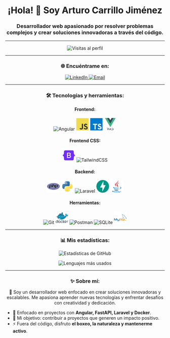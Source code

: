 <h1 align="center">¡Hola! 👋 Soy Arturo Carrillo Jiménez</h1>
<h3 align="center">Desarrollador web apasionado por resolver problemas complejos y crear soluciones innovadoras a través del código.</h3>

---

<p align="center">
  <img src="https://komarev.com/ghpvc/?username=arturocarrillojimenez&label=Visitas%20al%20perfil&color=blue&style=flat-square" alt="Visitas al perfil" />
</p>

---

<h3 align="center">🌐 Encuéntrame en:</h3>
<p align="center">
  <a href="https://www.linkedin.com/in/arturo-carrillo-jiménez-067448252/" target="_blank">
    <img src="https://img.shields.io/badge/LinkedIn-Arturo%20Carrillo-blue?style=for-the-badge&logo=linkedin" alt="LinkedIn">
  </a>
  <a href="mailto:acarrillo05@gmail.com" target="_blank">
    <img src="https://img.shields.io/badge/Email-acarrillo05@gmail.com-red?style=for-the-badge&logo=gmail" alt="Email">
  </a>
</p>

---

<h3 align="center">🛠️ Tecnologías y herramientas:</h3>

<div align="center">
  <h4>Frontend:</h4>
  <p>
    <img src="https://angular.io/assets/images/logos/angular/angular.svg" alt="Angular" width="40" height="40" />
    <img src="https://raw.githubusercontent.com/devicons/devicon/master/icons/javascript/javascript-original.svg" alt="JavaScript" width="40" height="40" />
    <img src="https://raw.githubusercontent.com/devicons/devicon/master/icons/typescript/typescript-original.svg" alt="TypeScript" width="40" height="40" />
    <img src="https://raw.githubusercontent.com/devicons/devicon/master/icons/vuejs/vuejs-original-wordmark.svg" alt="VueJS" width="40" height="40" />
</p>

  <h4>Frontend CSS:</h4>
  <p>
    <img src="https://raw.githubusercontent.com/devicons/devicon/master/icons/bootstrap/bootstrap-plain.svg" alt="Bootstrap" width="40" height="40" />
    <img src="https://www.vectorlogo.zone/logos/tailwindcss/tailwindcss-icon.svg" alt="TailwindCSS" width="40" height="40" />
  </p>
  
  <h4>Backend:</h4>
  <p>
    <img src="https://raw.githubusercontent.com/devicons/devicon/master/icons/php/php-original.svg" alt="PHP" width="40" height="40" />
    <img src="https://raw.githubusercontent.com/devicons/devicon/master/icons/python/python-original.svg" alt="Python" width="40" height="40" />
    <img src="https://cdn.worldvectorlogo.com/logos/laravel-2.svg" alt="Laravel" width="40" height="40" />
    <img src="https://raw.githubusercontent.com/devicons/devicon/master/icons/fastapi/fastapi-original.svg" alt="FastAPI" width="40" height="40" />
    <img src="https://raw.githubusercontent.com/devicons/devicon/master/icons/java/java-original.svg" alt="Java" width="40" height="40" />
  </p>
  
  <h4>Herramientas:</h4>
  <p>
    <img src="https://www.vectorlogo.zone/logos/git-scm/git-scm-icon.svg" alt="Git" width="40" height="40" />
    <img src="https://raw.githubusercontent.com/devicons/devicon/master/icons/docker/docker-original-wordmark.svg" alt="Docker" width="40" height="40" />
    <img src="https://www.vectorlogo.zone/logos/getpostman/getpostman-icon.svg" alt="Postman" width="40" height="40" />
    <img src="https://www.vectorlogo.zone/logos/sqlite/sqlite-icon.svg" alt="SQLite" width="40" height="40" />
    <img src="https://raw.githubusercontent.com/devicons/devicon/master/icons/mysql/mysql-original-wordmark.svg" alt="MySQL" width="40" height="40" />
  </p>
</div>


---

<h3 align="center">📊 Mis estadísticas:</h3>
<p align="center">
  <img src="https://github-readme-stats.vercel.app/api?username=arturocarrillojimenez&show_icons=true&locale=es&theme=tokyonight" alt="Estadísticas de GitHub" />
</p>
<p align="center">
  <img src="https://github-readme-stats.vercel.app/api/top-langs/?username=arturocarrillojimenez&layout=compact&theme=tokyonight" alt="Lenguajes más usados" />
</p>

---

<h3 align="center">✨ Sobre mí:</h3>
<p align="center">
  👋 Soy un desarrollador web enfocado en crear soluciones innovadoras y escalables. Me apasiona aprender nuevas tecnologías y enfrentar desafíos con creatividad y dedicación.
</p>
<ul>
  <li>🚀 Enfocado en proyectos con <strong>Angular, FastAPI, Laravel y Docker</strong>.</li>
  <li>🎯 Mi objetivo: contribuir a proyectos que generen un impacto positivo.</li>
  <li>⚡ Fuera del código, disfruto <strong>el boxeo, la naturaleza y mantenerme activo</strong>.</li>
</ul>

